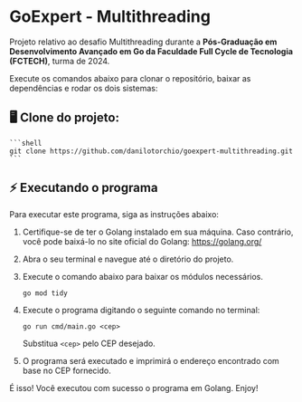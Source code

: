 # GoExpert - Multithreading

Projeto relativo ao desafio Multithreading durante a **Pós-Graduação em Desenvolvimento Avançado em Go da Faculdade Full Cycle de Tecnologia (FCTECH)**, turma de 2024.

Execute os comandos abaixo para clonar o repositório, baixar as dependências e rodar os dois sistemas:

## 🖥️ Clone do projeto:

    ```shell
    git clone https://github.com/danilotorchio/goexpert-multithreading.git
    ```

## ⚡️ Executando o programa

Para executar este programa, siga as instruções abaixo:

1. Certifique-se de ter o Golang instalado em sua máquina. Caso contrário, você pode baixá-lo no site oficial do Golang: https://golang.org/

2. Abra o seu terminal e navegue até o diretório do projeto.

3. Execute o comando abaixo para baixar os módulos necessários.

    ```shell
    go mod tidy
    ```

4. Execute o programa digitando o seguinte comando no terminal:

    ```shell
    go run cmd/main.go <cep>
    ```

    Substitua `<cep>` pelo CEP desejado.

6. O programa será executado e imprimirá o endereço encontrado com base no CEP fornecido.

É isso! Você executou com sucesso o programa em Golang. Enjoy!

